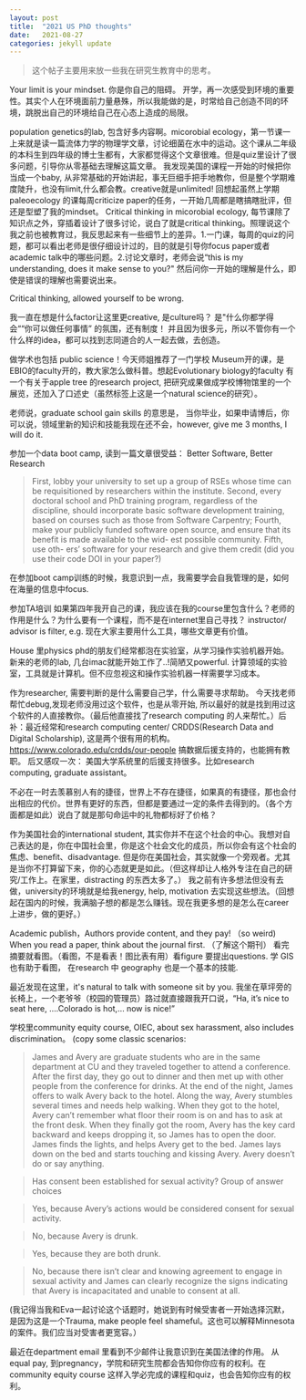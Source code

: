 ```yaml
---
layout: post
title:  "2021 US PhD thoughts"
date:   2021-08-27 
categories: jekyll update
---
```

> 这个帖子主要用来放一些我在研究生教育中的思考。

Your limit is your mindset. 你是你自己的阻碍。
开学，再一次感受到环境的重要性。其实个人在环境面前力量悬殊，所以我能做的是，时常给自己创造不同的环境，跳脱出自己的环境给自己在心态上造成的局限。

population genetics的lab, 包含好多内容啊。micorobial ecology，第一节课一上来就是读一篇流体力学的物理学文章，讨论细菌在水中的运动。这个课从二年级的本科生到四年级的博士生都有，大家都觉得这个文章很难。但是quiz里设计了很多问题，引导你从零基础去理解这篇文章。
我发现美国的课程一开始的时候把你当成一个baby, 从非常基础的开始讲起，事无巨细手把手地教你，但是整个学期难度陡升，也没有limit,什么都会教。creative就是unlimited!  回想起虽然上学期paleoecology 的课每周criticize paper的任务，一开始几周都是瞎搞瞎批评，但还是型塑了我的mindset。
Critical thinking in micorobial ecology, 每节课除了知识点之外，穿插着设计了很多讨论，说白了就是critical thinking。照理说这个我之前也被教育过，我反思起来有一些细节上的差异。1.一门课，每周的quiz的问题，都可以看出老师是很仔细设计过的，目的就是引导你focus paper或者academic talk中的哪些问题。2.讨论文章时，老师会说“this is my understanding, does it make sense to you?" 然后问你一开始的理解是什么，即使是错误的理解也需要说出来。

Critical thinking, allowed yourself to be wrong.

我一直在想是什么factor让这里更creative, 是culture吗？
是"什么你都学得会““你可以做任何事情” 的氛围，还有制度！
并且因为很多元，所以不管你有一个什么样的idea，都可以找到志同道合的人一起去做，去创造。

做学术也包括 public science！今天师姐推荐了一门学校 Museum开的课，是EBIO的faculty开的，教大家怎么做科普。想起Evolutionary biology的faculty 有一个有关于apple tree 的research project, 把研究成果做成学校博物馆里的一个展览，还加入了口述史（虽然标签上这是一个natural science的研究）。

老师说，graduate school gain skills 的意思是， 当你毕业，如果申请博后，你可以说，领域里新的知识和技能我现在还不会，however, give me 3 months, I will do it. 

参加一个data boot camp, 读到一篇文章很受益： Better Software, Better Research
> First, lobby your university to set up a group of RSEs whose time can be requisitioned by researchers within the institute. 
  Second, every doctoral school and PhD training program, regardless of the discipline, should incorporate basic software development training, based on courses such as those from Software Carpentry; 
  Fourth, make your publicly funded software open source, and ensure that its benefit is made available to the wid- est possible community. Fifth, use oth- ers’ software for your research and give them credit (did you use their code DOI in your paper?) 

在参加boot camp训练的时候，我意识到一点，我需要学会自我管理的是，如何在海量的信息中focus.

参加TA培训
如果第四年我开自己的课，我应该在我的course里包含什么？老师的作用是什么？为什么要有一个课程，而不是在internet里自己寻找？
instructor/ advisor is filter, e.g. 现在大家主要用什么工具，哪些文章更有价值。

House 里physics phd的朋友们经常都泡在实验室，从学习操作实验机器开始。新来的老师的lab, 几台imac就能开始工作了..!简陋又powerful. 计算领域的实验室，工具就是计算机。但不应忽视这和操作实验机器一样需要学习成本。

作为researcher, 需要判断的是什么需要自己学，什么需要寻求帮助。
今天找老师帮忙debug,发现老师没用过这个软件，也是从零开始, 所以最好的就是找到用过这个软件的人直接教你。（最后他直接找了research computing 的人来帮忙。）后补：最近经常和research computing center/ CRDDS(Research Data and Digital Scholarship), 这是两个很有用的机构。
https://www.colorado.edu/crdds/our-people  搞数据后援支持的，也能拥有教职。
后又感叹一次： 美国大学系统里的后援支持很多。比如research computing, graduate assistant。

不必在一时去羡慕别人有的捷径，世界上不存在捷径，如果真的有捷径，那也会付出相应的代价。世界有更好的东西，但都是要通过一定的条件去得到的。（各个方面都是如此）说白了就是那句命运中的礼物都标好了价格？

作为美国社会的international student, 其实你并不在这个社会的中心。我想对自己表达的是，你在中国社会里，你是这个社会文化的成员，所以你会有这个社会的焦虑、benefit、disadvantage. 但是你在美国社会，其实就像一个旁观者。尤其是当你不打算留下来，你的心态就更是如此。（但这样却让人格外专注在自己的研究/工作上。在家里，distracting 的东西太多了。）
我之前有许多想法但没有去做，university的环境就是给我energy, help, motivation 去实现这些想法。（回想起在国内的时候，我满脑子想的都是怎么赚钱。现在我更多想的是怎么在career上进步，做的更好。）

Academic publish，Authors provide content, and they pay! （so weird)
When you read a paper, think about the journal first. （了解这个期刊）
看完摘要就看图。（看图，不是看表！图比表有用）看figure 要提出questions.
学 GIS 也有助于看图， 在research 中 geography 也是一个基本的技能.

最近发现在这里，it's natural to talk with someone sit by you. 我坐在草坪旁的长椅上，一个老爷爷（校园的管理员）路过就直接跟我开口说，“Ha, it’s nice to seat here, ….Colorado is hot,… now is nice!”

学校里community equity course, OIEC, about sex harassment, also includes discrimination。
(copy some classic scenarios:
> James and Avery are graduate students who are in the same department at CU and they traveled together to attend a conference. After the first day, they go out to dinner and then met up with other people from the conference for drinks. At the end of the night, James offers to walk Avery back to the hotel. Along the way, Avery stumbles several times and needs help walking. When they got to the hotel, Avery can’t remember what floor their room is on and has to ask at the front desk. When they finally got the room, Avery has the key card backward and keeps dropping it, so James has to open the door. James finds the lights, and helps Avery get to the bed. James lays down on the bed and starts touching and kissing Avery. Avery doesn’t do or say anything.

> Has consent been established for sexual activity?  Group of answer choices

>Yes, because Avery’s actions would be considered consent for sexual activity.

>No, because Avery is drunk.

>Yes, because they are both drunk.

>No, because there isn’t clear and knowing agreement to engage in sexual activity and James can clearly recognize the signs indicating that Avery is incapacitated and unable to consent at all.

(我记得当我和Eva一起讨论这个话题时，她说到有时候受害者一开始选择沉默，是因为这是一个Trauma, make people feel shameful。这也可以解释Minnesota的案件。我们应当对受害者更宽容。）

最近在department email 里看到不少邮件让我意识到在美国法律的作用。 从equal pay, 到pregnancy，学院和研究生院都会告知你你应有的权利。在community equity course 这样入学必完成的课程和quiz，也会告知你应有的权利。


